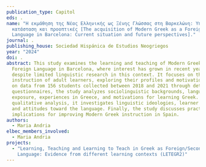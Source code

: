 ```yaml
---
publication_type: Capitol
eds: .
name: "Η εκμάθηση της Νέας Ελληνικής ως Ξένης Γλώσσας στη Βαρκελώνη: Υπάρχουσα
  κατάσταση και προοπτικές [The acquisition of Modern Greek as a Foreign
  Language in Barcelona: Current situation and future perspectives]."
journal: .
publishing_house: Sociedad Hispánica de Estudios Neogriegos
year: "2024"
doi: .
abstract: This study examines the learning and teaching of Modern Greek as a
  Foreign Language in Barcelona, where interest has grown in recent years
  despite limited linguistic research in this context. It focuses on the formal
  instruction of adult learners, exploring their profiles and motivations. Based
  on data from 156 students collected between 2018 and 2021 through detailed
  questionnaires, the study analyzes sociolinguistic backgrounds, language
  exposure, experiences in Greece, and motivations for learning Greek. Through
  qualitative analysis, it investigates linguistic ideologies, learner needs,
  and attitudes toward the language. Finally, the study discusses practical
  implications for improving Modern Greek instruction in Spain.
authors:
  - Maria Andria
elbec_members_involved:
  - Maria Andria
projects:
  - "Learning, Teaching and Learning to Teach in Greek as Foreign/Second
    Language: Evidence from different learning contexts (LETEGR2)"
---
```

